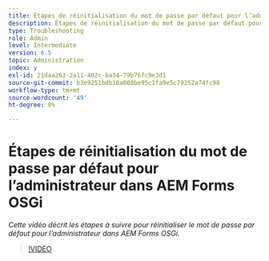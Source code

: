 ```yaml
---
title: Étapes de réinitialisation du mot de passe par défaut pour l’administrateur dans AEM Forms OSGi
description: Étapes de réinitialisation du mot de passe par défaut pour l’administrateur dans AEM Forms OSGi
type: Troubleshooting
role: Admin
level: Intermediate
version: 6.5
topic: Administration
index: y
exl-id: 21daa263-2a11-402c-ba34-79b76fc9e3d1
source-git-commit: b3e9251bdb18a008be95c1fa9e5c79252a74fc98
workflow-type: tm+mt
source-wordcount: '49'
ht-degree: 0%

---
```


# Étapes de réinitialisation du mot de passe par défaut pour l’administrateur dans AEM Forms OSGi

*Cette vidéo décrit les étapes à suivre pour réinitialiser le mot de passe par défaut pour l’administrateur dans AEM Forms OSGi.*

>[!VIDEO](https://video.tv.adobe.com/v/335542?quality=12&learn=on)
